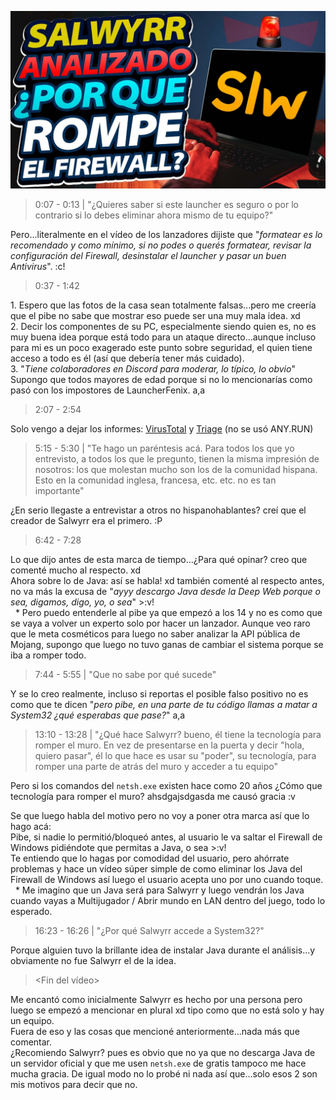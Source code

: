 [![SALWYRR ANALIZADO ¿Por que ROMPE el Firewall? - ¿Quiénes estan detrás del lanzador?](../../src/img/Vid-07-Thumb.jpg)](https://www.youtube.com/watch?v=bnsti44b2Pc)

> 0:07 - 0:13 | "¿Quieres saber si este launcher es seguro o por lo contrario si lo debes eliminar ahora mismo de tu equipo?"

Pero...literalmente en el vídeo de los lanzadores dijiste que "*formatear es lo recomendado y como mínimo, si no podes o querés formatear, revisar la configuración del Firewall, desinstalar el launcher y pasar un buen Antivirus*". :c!

> 0:37 - 1:42

1\. Espero que las fotos de la casa sean totalmente falsas...pero me creería que el pibe no sabe que mostrar eso puede ser una muy mala idea. xd\
2\. Decir los componentes de su PC, especialmente siendo quien es, no es muy buena idea porque está todo para un ataque directo...aunque incluso para mi es un poco exagerado este punto sobre seguridad, el quien tiene acceso a todo es él (así que debería tener más cuidado).\
3\. "*Tiene colaboradores en Discord para moderar, lo típico, lo obvio*" Supongo que todos mayores de edad porque si no lo mencionarías como pasó con los impostores de LauncherFenix. a,a

> 2:07 - 2:54

Solo vengo a dejar los informes: [VirusTotal](https://www.virustotal.com/gui/file/413a460fae724b972ab9c52aeab029552245555c7df5b79eb2a6529e1dd7a090) y [Triage](https://tria.ge/230117-24ycrahg96) (no se usó ANY.RUN)

> 5:15 - 5:30 | "Te hago un paréntesis acá. Para todos los que yo entrevisto, a todos los que le pregunto, tienen la misma impresión de nosotros: los que molestan mucho son los de la comunidad hispana. Esto en la comunidad inglesa, francesa, etc. etc. no es tan importante"

¿En serio llegaste a entrevistar a otros no hispanohablantes? creí que el creador de Salwyrr era el primero. :P

> 6:42 - 7:28

Lo que dijo antes de esta marca de tiempo...¿Para qué opinar? creo que comenté mucho al respecto. xd\
Ahora sobre lo de Java: así se habla! xd también comenté al respecto antes, no va más la excusa de "*ayyy descargo Java desde la Deep Web porque o sea, digamos, digo, yo, o sea*" >:v!\
&nbsp; \* Pero puedo entenderle al pibe ya que empezó a los 14 y no es como que se vaya a volver un experto solo por hacer un lanzador. Aunque veo raro que le meta cosméticos para luego no saber analizar la API pública de Mojang, supongo que luego no tuvo ganas de cambiar el sistema porque se iba a romper todo.

> 7:44 - 5:55 | "Que no sabe por qué sucede"

Y se lo creo realmente, incluso si reportas el posible falso positivo no es como que te dicen "*pero pibe, en una parte de tu código llamas a matar a System32 ¿qué esperabas que pase?*" a,a

> 13:10 - 13:28 | "¿Qué hace Salwyrr? bueno, él tiene la tecnología para romper el muro. En vez de presentarse en la puerta y decir "hola, quiero pasar", él lo que hace es usar su "poder", su tecnología, para romper una parte de atrás del muro y acceder a tu equipo"

Pero si los comandos del `netsh.exe` existen hace como 20 años ¿Cómo que tecnología para romper el muro? ahsdgajsdgasda me causó gracia :v

Se que luego habla del motivo pero no voy a poner otra marca así que lo hago acá:\
Pibe, si nadie lo permitió/bloqueó antes, al usuario le va saltar el Firewall de Windows pidiéndote que permitas a Java, o sea >:v!\
Te entiendo que lo hagas por comodidad del usuario, pero ahórrate problemas y hace un vídeo súper simple de como eliminar los Java del Firewall de Windows así luego el usuario acepta uno por uno cuando toque.\
&nbsp; \* Me imagino que un Java será para Salwyrr y luego vendrán los Java cuando vayas a Multijugador / Abrir mundo en LAN dentro del juego, todo lo esperado.

> 16:23 - 16:26 | "¿Por qué Salwyrr accede a System32?"

Porque alguien tuvo la brillante idea de instalar Java durante el análisis...y obviamente no fue Salwyrr el de la idea.

> <Fin del vídeo>

Me encantó como inicialmente Salwyrr es hecho por una persona pero luego se empezó a mencionar en plural xd tipo como que no está solo y hay un equipo.\
Fuera de eso y las cosas que mencioné anteriormente...nada más que comentar.\
¿Recomiendo Salwyrr? pues es obvio que no ya que no descarga Java de un servidor oficial y que me usen `netsh.exe` de gratis tampoco me hace mucha gracia. De igual modo no lo probé ni nada así que...solo esos 2 son mis motivos para decir que no.
